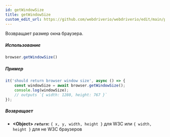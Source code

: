 ```yaml
---
id: getWindowSize
title: getWindowSize
custom_edit_url: https://github.com/webdriverio/webdriverio/edit/main/packages/webdriverio/src/commands/browser/getWindowSize.ts
---
```


Возвращает размер окна браузера.

##### Использование

```js
browser.getWindowSize()
```

##### Пример

```js title="getWindowSize.js"
it('should return browser window size', async () => {
    const windowSize = await browser.getWindowSize();
    console.log(windowSize);
    // outputs `{ width: 1280, height: 767 }`
});
```

##### Возвращает

- **&lt;Object&gt;**
            **<code><var>return</var></code>:**  `{ x, y, width, height }` для W3C или `{ width, height }` для не W3C браузеров
